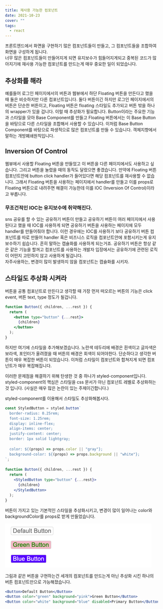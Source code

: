 ```yaml
---
title: 재사용 가능한 컴포넌트
date: 2021-10-23
cover: ""
tags:
  - react
---
```


프론트엔드에서 화면을 구현하기 많은 컴포넌트들이 만들고, 그 컴포넌트들을 조합하여 화면을 구성하게 됩니다.\
너무 많은 컴포넌트들이 만들어지게 되면 유지보수가 힘들어지게되고 중복된 코드가 많아지기에 재사용 가능한 컴포넌트를 만드는게 매우 중요한 일이 되었습니다.

<!--truncate-->

## 추상화를 해라

예를들어 로그인 페이지에서의 버튼과 웹뷰에서 하단 Floating 버튼을 만든다고 했을 때 둘은 비슷하지만 다른 컴포넌트입니다.
둘다 버튼이긴 하지만 로그인 페이지에서의 버튼은 단순한 버튼이고, Floating 버튼은 floating 스타일도 추가되고 버튼 밖을 하나의 wrapper가 있을 겁니다.
이럴 때 추상화가 필요합니다. Button이라는 주요한 기능과 스타일을 모아 Base Component를 만들고 Floating 버튼에서는 이 Base Button을 바탕으로 다른 스타일을 조합해서 사용할 수 있습니다.
이처럼 Base Button Component를 바탕으로 파생적으로 많은 컴포넌트를 만들 수 있습니다. 객체지향에서 말하는 개방폐쇄원칙입니다.

## Inversion Of Control

웹뷰에서 사용할 Floating 버튼을 만들었고 이 버튼을 다른 페이지에서도 사용하고 싶습니다. 그리고 버튼을 눌렸을 때의 동작도 달랐으면 좋겠습니다.
만약에 Floating 버튼 컴포넌트안에 button click handler가 들어있다면 해당 컴포넌트를 재사용할 수 없습니다.
그래서 Floating 버튼을 사용하는 페이지에서 handler를 만들고 이를 props로 Floating 버튼으로 내려주면 해결이 가능한데 이를 IOC (Inversion Of Control)이라고 부릅니다.

### 무조건적인 IOC는 유지보수에 취약해진다.

sns 공유를 할 수 있는 공유하기 버튼이 만들고 공유하기 버튼이 여러 페이지에서 사용된다고 했을 때 IOC를 사용하게 되면 공유하기 버튼을 사용하는 페이지에 모두 handler를 만들어줘야 합니다.
이런 경우에는 IOC를 사용하기 보다 공유하기 버튼 컴포넌트를 따로 만들어 handler 혹은 비즈니스 로직을 컴포넌트안에 포함시키는게 유지보수하기 쉽습니다. 흔히 말하는 캡슐화를 사용하게 되는거죠.
공유하기 버튼은 항상 같은 같은 기능을 할꺼고 컴포넌트를 사용하는 개발자 입장에서는 공유하기에 관련된 로직이 어떤지 고민하지 않고 사용하게 될겁니다.\
자주사용하는, 변경이 많이 발생하지 않을 컴포넌트는 캡슐화를 시키자.

## 스타일도 추상화 시켜라

버튼을 공통 컴포넌트로 만든다고 생각할 때 가장 먼저 떠오르는 버튼의 기능은 click event, 버튼 text, type 정도가 될겁니다.

```jsx
function Button({ children, ...rest }) {
  return (
    <button type="button" {...rest}>
      {children}
    </button>
  );
}
```

하지만 여기에 스타일을 추가해보겠습니다.
노란색 테두리에 배경은 흰색이고 글자색은 보라색, 포인터가 올려졌을 때 버튼의 배경은 회색이 되어야한다.
단순하다고 생각한 버튼이 매우 복잡한 버튼이 되었습니다.
이처럼 스타일이 컴포넌트와 합쳐지게 되면 컴포넌트가 매우 복잡해집니다.

이러한 문제점을 해결하기 위해 탄생한 것 중 하나가 styled-component입니다.
styled-component의 핵심은 스타일을 css 문서가 아닌 컴포넌트 레벨로 추상화하는 것 입니다.
(사실은 매우 많은 논란이 있는 주제이긴합니다.)

styled-component를 이용해서 스타일도 추상화해봅시다.

```jsx
const StyledButton = styled.button`
  border-radius: 0.25rem;
  font-size: 1.25rem;
  display: inline-flex;
  align-items: center;
  justify-content: center;
  border: 1px solid lightgray;

  color: ${(props) => props.color || "gray"};
  background-color: ${(props) => props.background || "white"};
`;

function Button({ children, ...rest }) {
  return (
    <StyledButton type="button" {...rest}>
      {children}
    </StyledButton>
  );
}
```

버튼이 가지고 있는 기본적인 스타일을 추상화시키고, 변경이 많이 일어나는 color와 backgroundColor를 props로 받게 만들었습니다.

![](../images/reusable-component.png)

그림과 같은 버튼을 구현하는건 세개의 컴포넌트를 만드는게 아닌 추상화 시킨 하나의 버튼 컴포넌트만으로 가능해졌습니다.

```jsx
<Button>Default Button</Button>
<Button color="green" background="pink">Green Button</Button>
<Button color="white" background="blue" disabled>Primary Button</Button>
```
